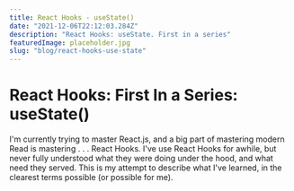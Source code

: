 ```yaml
---
title: React Hooks - useState()
date: "2021-12-06T22:12:03.284Z"
description: "React Hooks: useState. First in a series"
featuredImage: placeholder.jpg
slug: "blog/react-hooks-use-state"
---
```


# React Hooks: First In a Series: useState()

I'm currently trying to master React.js, and a big part of mastering modern Read is mastering . . . React Hooks. I've use React Hooks for awhile, but never fully understood what they were doing under the hood, and what need they served. This is my attempt to describe what I've learned, in the clearest terms possible (or possible for me). 